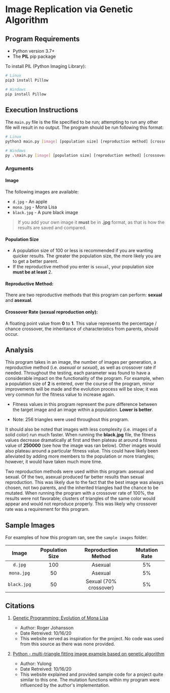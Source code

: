 # Image Replication via Genetic Algorithm

## Program Requirements

- Python version 3.7+
- The **PIL** pip package

To install PIL (Python Imaging Library):

```bash
# Linux
pip3 install Pillow

# Windows
pip install Pillow
```

## Execution Instructions

The `main.py` file is the file specified to be run; attempting to run any other file will result in no output. The program should be run following this format:

```bash
# Linux
python3 main.py [image] [population size] [reproduction method] [crossover rate]

# Windows
py .\main.py [image] [population size] [reproduction method] [crossover rate]
```

### Arguments

#### Image

The following images are available:

- `d.jpg` - An apple
- `mona.jpg` - Mona Lisa
- `black.jpg` - A pure black image

> If you add your own image it **must** be in **.jpg** format, as that is how the results are saved and compared.
    
#### Population Size

- A population size of 100 or less is recommended if you are wanting quicker results. The greater the population size, the more likely you are to get a better parent.
- If the reproductive method you enter is `sexual`, your population size **must be at least** 2.

#### Reproductive Method:

There are two reproductive methods that this program can perform: **sexual** and **asexual**.

#### Crossover Rate (sexual reproduction only):

A floating point value from **0** to **1**. This value represents the percentage / chance crossover, the inheritance of characteristics from parents, should occur.

## Analysis

This program takes in an image, the number of images per generation, a reproductive method (i.e. *asexual* or *sexual*), as well as crossover rate if needed. Throughout the testing, each parameter was found to have a considerable impact on the functionality of the program. For example, when a population size of **2** is entered, over the course of the program, minor improvements will be made and the evolution process will be slow; it was very common for the fitness value to increase again.

- Fitness values in this program represent the pure difference between the target image and an image within a population. **Lower is better**.

- Note: 256 triangles were used throughout this program.

It should also be noted that images with less complexity (i.e. images of a solid color) run much faster. When running the **black.jpg** file, the fitness values decrease dramatically at first and then plateau at around a fitness value of **250000** (see how the image was ran below). Other images would also plateau around a particular fitness value. This could have likely been alleviated by adding more members to the population or more triangles; however, it would have taken much more time.

Two reproduction methods were used within this program: asexual and sexual. Of the two, asexual produced far better results than sexual reproduction. This was likely due to the fact that the best image was always chosen, not two parents, and the inherited triangles had the chance to be mutated. When running the program with a crossover rate of 100%, the results were not favorable; clusters of triangles of the same color would appear and would not reproduce properly. This was likely why crossover rate was a requirement for this program.

## Sample Images

For examples of how this program ran, see the `sample images` folder.

| Image         | Population Size | Reproduction Method    | Mutation Rate  
| :-----------: | :-------------: | :--------------------: | :-----------: 
| `d.jpg`       | 100             | Asexual                | 5% 
| `mona.jpg`    | 50              | Asexual                | 5% 
| `black.jpg`   | 50              | Sexual (70% crossover) | 5%

## Citations

1. [Genetic Programming: Evolution of Mona Lisa](https://rogerjohansson.blog/2008/12/07/genetic-programming-evolution-of-mona-lisa/)
    - Author: Roger Johansson
    - Date Retreived: 10/16/20
    - This website served as inspiration for the project. No code was used from this source as there was none provided.

2. [Python - multi-triangle fitting image example based on genetic algorithm](https://www.cnblogs.com/yu-long/p/11974213.html)
    - Author: Yulong
    - Date Retreived: 10/16/20
    - This website explained and provided sample code for a project quite similar to this one. The mutation functions within my program were influenced by the author's implementation.